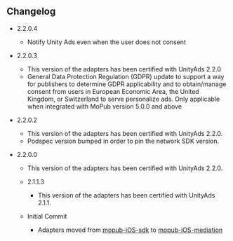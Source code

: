 ## Changelog
* 2.2.0.4
    * Notify Unity Ads even when the user does not consent

* 2.2.0.3
    * This version of the adapters has been certified with UnityAds 2.2.0
    * General Data Protection Regulation (GDPR) update to support a way for publishers to determine GDPR applicability and to obtain/manage consent from users in European Economic Area, the United Kingdom, or Switzerland to serve personalize ads. Only applicable when integrated with MoPub version 5.0.0 and above
    
* 2.2.0.2
    * This version of the adapters has been certified with UnityAds 2.2.0.
    * Podspec version bumped in order to pin the network SDK version.
    
* 2.2.0.0
    * This version of the adapters has been certified with UnityAds 2.2.0.

  * 2.1.1.3
    * This version of the adapters has been certified with UnityAds 2.1.1.

  * Initial Commit
  	* Adapters moved from [mopub-iOS-sdk](https://github.com/mopub/mopub-ios-sdk) to [mopub-iOS-mediation](https://github.com/mopub/mopub-iOS-mediation/)
